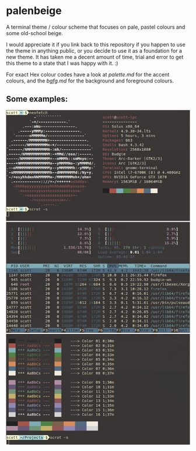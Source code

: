# palenbeige
A terminal theme / colour scheme that focuses on pale, pastel colours and some old-school beige.

I would appreciate it if you link back to this repository if you happen to use the theme in anything public, or you decide to use it as a foundation for a new theme. It has taken me a decent amount of time, trial and error to get this theme to a state that I was happy with it. :)

For exact Hex colour codes have a look at _palette.md_ for the accent colours, and the _bgfg.md_ for the background and foreground colours.

## Some examples:
![neofetch](pictures/neofetch1.png)
![htop](pictures/htop.png)
![colours](pictures/colours.png)
